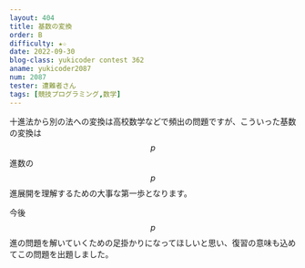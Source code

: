 ```yaml
---
layout: 404
title: 基数の変換
order: B
difficulty: ★☆
date: 2022-09-30
blog-class: yukicoder contest 362
aname: yukicoder2087
num: 2087
tester: 遭難者さん
tags: [競技プログラミング,数学]
---
```


十進法から別の法への変換は高校数学などで頻出の問題ですが、こういった基数の変換は$$p$$進数の$$p$$進展開を理解するための大事な第一歩となります。

今後$$p$$進の問題を解いていくための足掛かりになってほしいと思い、復習の意味も込めてこの問題を出題しました。
